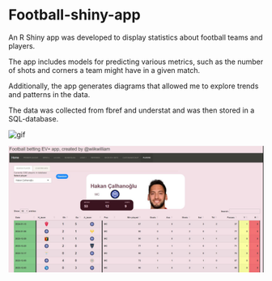 # Football-shiny-app
An R Shiny app was developed to display statistics about football teams and players.

The app includes models for predicting various metrics, such as the number of shots and corners a team might have in a given match.

Additionally, the app generates diagrams that allowed me to explore trends and patterns in the data.

The data was collected from fbref and understat and was then stored in a SQL-database.


![gif](https://giphy.com/gifs/70x8vtFnVnQcdtmj4D)

![player_hakan](./screenshot_player.png)
